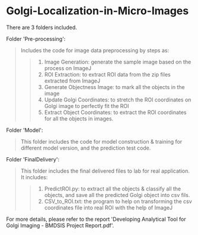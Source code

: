 # Golgi-Localization-in-Micro-Images

There are 3 folders included.

Folder 'Pre-processing':
>Includes the code for image data preprocessing by steps as:
>>1. Image Generation: generate the sample image based on the process on ImageJ
>>2. ROI Extraction: to extract ROI data from the zip files extracted from ImageJ
>>3. Generate Objectness Image: to mark all the objects in the image
>>4. Update Golgi Coordinates: to stretch the ROI coordinates on Golgi image to perfectly fit the ROI
>>5. Extract Object Coordinates: to extract the ROI coordinates for all the objects in images.

Folder 'Model':
>This folder includes the code for model construction & training for different model version, and the prediction test code.

Folder 'FinalDelivery':
>This folder includes the final delivered files to lab for real application. It includes:
>>1. PredictROI.py: to extract all the objects & classify all the objects, and save all the predicted Golgi object into csv fils.
>>2. CSV_to_ROI.txt: the program to help on transforming the csv coordinates file into real ROI with the help of ImageJ
  
For more details, please refer to the report 'Developing Analytical Tool for Golgi Imaging - BMDSIS Project Report.pdf'.
